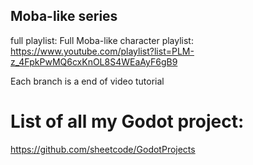 ## Moba-like series
full playlist: Full Moba-like character playlist:  
https://www.youtube.com/playlist?list=PLM-z_4FpkPwMQ6cxKnOL8S4WEaAyF6gB9

Each branch is a end of video tutorial

# List of all my Godot project:
https://github.com/sheetcode/GodotProjects
